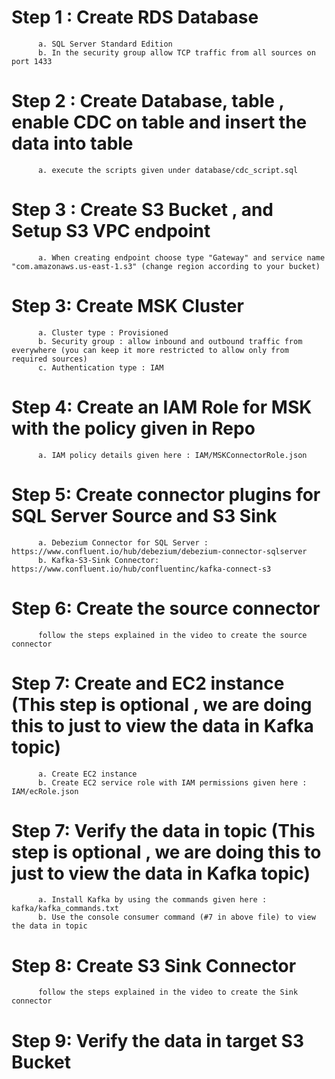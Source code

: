 # Step 1 : Create RDS Database
          a. SQL Server Standard Edition
          b. In the security group allow TCP traffic from all sources on port 1433


# Step 2 : Create Database, table , enable CDC on table and insert the data into table
          a. execute the scripts given under database/cdc_script.sql

# Step 3 : Create S3 Bucket , and Setup S3 VPC endpoint
          a. When creating endpoint choose type "Gateway" and service name "com.amazonaws.us-east-1.s3" (change region according to your bucket)


# Step 3: Create MSK Cluster
          a. Cluster type : Provisioned
          b. Security group : allow inbound and outbound traffic from everywhere (you can keep it more restricted to allow only from required sources)
          c. Authentication type : IAM 

# Step 4: Create an IAM Role for MSK with the policy given in Repo
          a. IAM policy details given here : IAM/MSKConnectorRole.json

# Step 5: Create connector plugins for SQL Server Source and S3 Sink
          a. Debezium Connector for SQL Server : https://www.confluent.io/hub/debezium/debezium-connector-sqlserver
          b. Kafka-S3-Sink Connector: https://www.confluent.io/hub/confluentinc/kafka-connect-s3

# Step 6: Create the source connector
          follow the steps explained in the video to create the source connector 

# Step 7: Create and EC2 instance (This step is optional , we are doing this to just to view the data in Kafka topic)
          a. Create EC2 instance
          b. Create EC2 service role with IAM permissions given here : IAM/ecRole.json
          
# Step 7: Verify the data in topic (This step is optional , we are doing this to just to view the data in Kafka topic)
          a. Install Kafka by using the commands given here : kafka/kafka_commands.txt
          b. Use the console consumer command (#7 in above file) to view the data in topic
          
# Step 8: Create S3 Sink Connector
          follow the steps explained in the video to create the Sink connector 

# Step 9: Verify the data in target S3 Bucket

